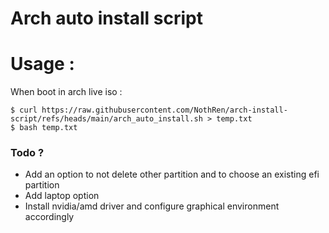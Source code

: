 # Arch auto install script 

# Usage : 
When boot in arch live iso : 
```
$ curl https://raw.githubusercontent.com/NothRen/arch-install-script/refs/heads/main/arch_auto_install.sh > temp.txt
$ bash temp.txt
```

### Todo ?

- Add an option to not delete other partition and to choose an existing efi partition
- Add laptop option
- Install nvidia/amd driver and configure graphical environment accordingly
